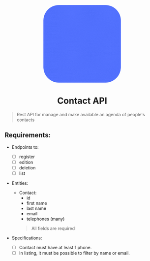<div align="center">

<img alt="banner contact api" src="./.github/banner.gif" width="50%" height="auto" style="border-radius: 20%">

# Contact API

</div>

> Rest API for manage and make available an agenda of people's contacts

## Requirements:

- Endpoints to:
    - [ ] register
    - [ ] edition
    - [ ] deletion
    - [ ] list

- Entities:
    - Contact:
        - id
        - first name
        - last name
        - email
        - telephones (many)
        > All fields are required

- Specifications:
    - [ ] Contact must have at least 1 phone.
    - [ ] In listing, it must be possible to filter by name or email.
